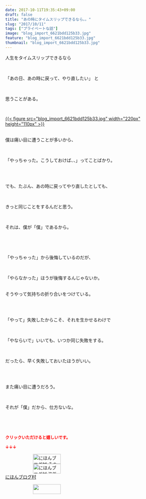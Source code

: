 ```yaml
---
date: 2017-10-11T19:35:43+09:00
draft: false
title: "あの時にタイムスリップできるなら。。"
slug: "2017/10/11"
tags: ["プライベートな話"]
image: "blog_import_6621bdd125b33.jpg"
feature: "blog_import_6621bdd125b33.jpg"
thumbnail: "blog_import_6621bdd125b33.jpg"
---
```

<p>人生をタイムスリップできるなら</p><p> </p><p>「あの日、あの時に戻って、やり直したい」 と</p><p> </p><p>思うことがある。</p><p> </p><p><a href="blog_import_6621bdd125b33.jpg">{{< figure src="blog_import_6621bdd125b33.jpg" width="220px" height="110px" >}}</a></p><p><br/>僕は痛い目に遭うことが多いから、</p><p> </p><p>「やっちゃった。こうしておけば、、」ってことばかり。</p><p> </p><p><br/>でも、たぶん、あの時に戻ってやり直したとしても、</p><p> </p><p>きっと同じことをするんだと思う。</p><p> </p><p>それは、僕が「僕」であるから。</p><p> </p><p> </p><p>「やっちゃった」から後悔しているのだが、</p><p> </p><p>「やらなかった」ほうが後悔するんじゃないか。</p><p><br/>そうやって気持ちの折り合いをつけている。</p><p> </p><p><br/>「やって」失敗したからこそ、それを生かせるわけで</p><p> </p><p>「やならいで」いいても、いつか同じ失敗をする。</p><p> </p><p>だったら、早く失敗しておいたほうがいい。</p><p> </p><p><br/>また痛い目に遭うだろう。</p><p> </p><p>それが「僕」だから、仕方ないな。</p><p> </p><p> </p><p><font color="#ff0000" size="2"><strong>クリックいただけると嬉しいです。</strong></font></p><p><font color="#ff0000" size="2"><strong>↓↓↓</strong></font></p><p><a href="ranking.html?p_cid=01260127" id="&amp;blogmura_banner" target="_blank"><img alt="にほんブログ村 その他生活ブログ 不動産投資へ" border="0" height="31" src="data:image/svg+xml;charset=utf-8,%3Csvg%20xmlns%3D%22http%3A%2F%2Fwww.w3.org%2F2000%2Fsvg%22%20title%3D%22Placeholder%20for%20Images%22%20role%3D%22presentation%22%20viewBox%3D%220%200%2088%2031%22%20%2F%3E" width="88" data-src="https://img-proxy.blog-video.jp/images?url=http%3A%2F%2Flife.blogmura.com%2Fhudousantoushi%2Fimg%2Fhudousantoushi88_31.gif" style="aspect-ratio: auto 88 / 31;"/><noscript><img alt="にほんブログ村 その他生活ブログ 不動産投資へ" border="0" height="31" src="https://img-proxy.blog-video.jp/images?url=http%3A%2F%2Flife.blogmura.com%2Fhudousantoushi%2Fimg%2Fhudousantoushi88_31.gif" width="88"></noscript></a><br/><a href="ranking.html?p_cid=01260127" target="_blank"><img alt="にほんブログ村 海外生活ブログ バリ島情報へ" border="0" height="31" src="data:image/svg+xml;charset=utf-8,%3Csvg%20xmlns%3D%22http%3A%2F%2Fwww.w3.org%2F2000%2Fsvg%22%20title%3D%22Placeholder%20for%20Images%22%20role%3D%22presentation%22%20viewBox%3D%220%200%2088%2031%22%20%2F%3E" width="88" data-src="https://img-proxy.blog-video.jp/images?url=http%3A%2F%2Foverseas.blogmura.com%2Fbali%2Fimg%2Fbali88_31.gif" style="aspect-ratio: auto 88 / 31;"/><noscript><img alt="にほんブログ村 海外生活ブログ バリ島情報へ" border="0" height="31" src="https://img-proxy.blog-video.jp/images?url=http%3A%2F%2Foverseas.blogmura.com%2Fbali%2Fimg%2Fbali88_31.gif" width="88"></noscript></a><br/><a href="ranking.html?p_cid=01260127" target="_blank">にほんブログ村</a></p><p><a href="link.php?1804582" title="人気ブログランキングへ"><img border="0" height="31" src="data:image/svg+xml;charset=utf-8,%3Csvg%20xmlns%3D%22http%3A%2F%2Fwww.w3.org%2F2000%2Fsvg%22%20title%3D%22Placeholder%20for%20Images%22%20role%3D%22presentation%22%20viewBox%3D%220%200%2088%2031%22%20%2F%3E" width="88" data-src="https://blog.with2.net/img/banner/banner_22.gif" style="aspect-ratio: auto 88 / 31;"/><noscript><img border="0" height="31" src="https://blog.with2.net/img/banner/banner_22.gif" width="88"></noscript></a></p><p> </p>

